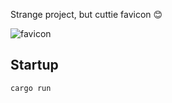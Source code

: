 Strange project, but cuttie favicon 😊

![favicon](https://github.com/magwoo/rust-todo-web/assets/114882188/cd8b8972-599a-4e68-b482-db959f004685)

## Startup

```sh
cargo run
```
